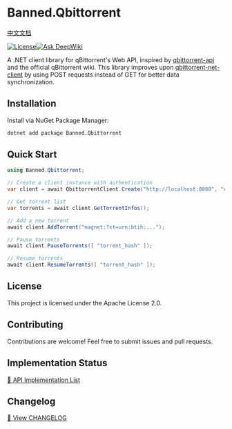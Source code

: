 # Banned.Qbittorrent

[中文文档](https://github.com/banned2054/Banned.Qbittorrent/blob/main/Docs/README.md)

[![License](https://img.shields.io/badge/license-Apache_2.0-green)](./LICENSE)[![Ask DeepWiki](https://deepwiki.com/badge.svg)](https://deepwiki.com/banned2054/Banned.Qbittorrent)

A .NET client library for qBittorrent's Web API, inspired by [qbittorrent-api](https://github.com/rmartin16/qbittorrent-api) and the official qBittorrent wiki. This library improves upon [qbittorrent-net-client](https://github.com/fedarovich/qbittorrent-net-client) by using POST requests instead of GET for better data synchronization.

## Installation

Install via NuGet Package Manager:

```bash
dotnet add package Banned.Qbittorrent
```

## Quick Start

```csharp
using Banned.Qbittorrent;

// Create a client instance with authentication
var client = await QbittorrentClient.Create("http://localhost:8080", "username", "password");

// Get torrent list
var torrents = await client.GetTorrentInfos();

// Add a new torrent
await client.AddTorrent("magnet:?xt=urn:btih:...");

// Pause torrents
await client.PauseTorrents([ "torrent_hash" ]);

// Resume torrents
await client.ResumeTorrents([ "torrent_hash" ]);
```

## License

This project is licensed under the Apache License 2.0.

## Contributing

Contributions are welcome! Feel free to submit issues and pull requests.

## Implementation Status

[📘 API Implementation List](https://github.com/banned2054/Banned.Qbittorrent/blob/main/Docs/API%20Implementation.md)

## Changelog

[🧾 View CHANGELOG](https://github.com/banned2054/Banned.Qbittorrent/blob/main/Docs/CHANGELOG.md)
